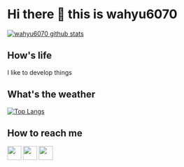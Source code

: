 # Hi there 👋 this is wahyu6070
[![wahyu6070 github stats](https://github-readme-stats.vercel.app/api?username=wahyu6070&show_icons=true&include_all_commits=true&theme=tokyonight)](https://github.com/wahyu6070)

## How's life
I like to develop things

## What's the weather
[![Top Langs](https://github-readme-stats.vercel.app/api/top-langs/?username=wahyu6070&layout=compact&langs_count=10&theme=tokyonight)](https://github.com/wahyu6070)



## How to reach me
[<img src="https://www.vectorlogo.zone/logos/twitter/twitter-tile.svg" width="32">](https://twitter.com/wahyu6070)
[<img src="https://www.vectorlogo.zone/logos/instagram/instagram-tile.svg" width="32">](https://www.instagram.com/wahyu6070)
[<img src="https://www.vectorlogo.zone/logos/telegram/telegram-tile.svg" width="32">](http://t.me/wahyu6070)
